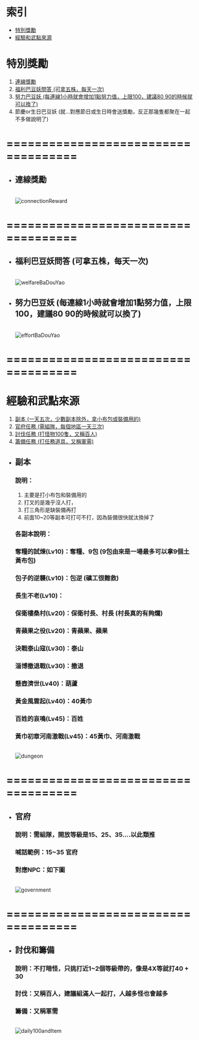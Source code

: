 # 索引
- [特別獎勵](#specialRewards)
- [經驗和武點來源](#expAndSp)

<a id="specialRewards"></a>
# 特別獎勵
1. [連線獎勵](#connectionReward)
1. [福利巴豆妖問答 (可拿五株，每天一次)](#welfareBaDouYao)
1. [努力巴豆妖 (每連線1小時就會增加1點努力值，上限100，建議80 90的時候就可以換了)](#effortBaDouYao)
1. 節慶or生日巴豆妖 (就...對應節日或生日時會送獎勵，反正那幾隻都聚在一起不多做說明了)

<a id="connectionReward"></a>
# ====================================
*   ## 連線獎勵
    <br>![connectionReward](pictures/ConnectionRewards.png)

<a id="welfareBaDouYao"></a>
# ====================================
*   ## 福利巴豆妖問答 (可拿五株，每天一次)
    <br> ![welfareBaDouYao](pictures/welfareBaDouYao.png)

<a id="effortBaDouYao"></a>
*   ## 努力巴豆妖 (每連線1小時就會增加1點努力值，上限100，建議80 90的時候就可以換了)
    <br> ![effortBaDouYao](pictures/effortBaDouYao.png)
# ====================================

<a id="expAndSp"></a>
# 經驗和武點來源
1. [副本 (一天五次，少數副本除外，拿小布包或裝備用的)](#dungeon)
1. [官府任務 (需組隊，每個地區一天三次)](#government)
1. [討伐任務 (打怪物100隻，又稱百人)](#daily100andItem)
1. [籌備任務 (打任務道具，又稱軍需)](#daily100andItem)

<a id="dungeon"></a>
*   ## 副本
    ### 說明：
    1. 主要是打小布包和裝備用的
    2. 打叉的是幾乎沒人打，
    3. 打三角形是缺裝備再打
    4. 前面10~20等副本可打可不打，因為裝備很快就汰換掉了
    ### 各副本說明：
    ### 奪糧的試煉(Lv10)：奪糧、9包 (9包由來是一場最多可以拿9個土黃布包)
    ### 包子的逆襲(Lv10)：包逆 (礦工很難救)
    ### 長生不老(Lv10)：
    ### 保衛樓桑村(Lv20)：保衛村長、村長 (村長真的有夠爛)
    ### 青蘋果之役(Lv20)：青蘋果、蘋果
    ### 決戰泰山寇(Lv30)：泰山
    ### 淄博撤退戰(Lv30)：撤退
    ### 懸壺濟世(Lv40)：葫蘆
    ### 黃金風雲起(Lv40)：40黃巾
    ### 百姓的哀鳴(Lv45)：百姓
    ### 黃巾初章河南激戰(Lv45)：45黃巾、河南激戰
    <br>![dungeon](pictures/dungeon.png)

<a id="government"></a>
# ====================================
*   ## 官府
    ### 說明：需組隊，開放等級是15、25、35....以此類推
    ### 喊話範例：15~35 官府
    ### 對應NPC：如下圖
    <br>![government](pictures/government.png)

<a id="daily100andItem"></a>
# ==================================== #
*   ## 討伐和籌備
    ### 說明：不打暗怪，只挑打近1~2個等級帶的，像是4X等就打40 + 30
    ### 討伐：又稱百人，建議組滿人一起打，人越多怪也會越多
    ### 籌備：又稱軍需
    <br>![daily100andItem](pictures/daily100andItem.png)